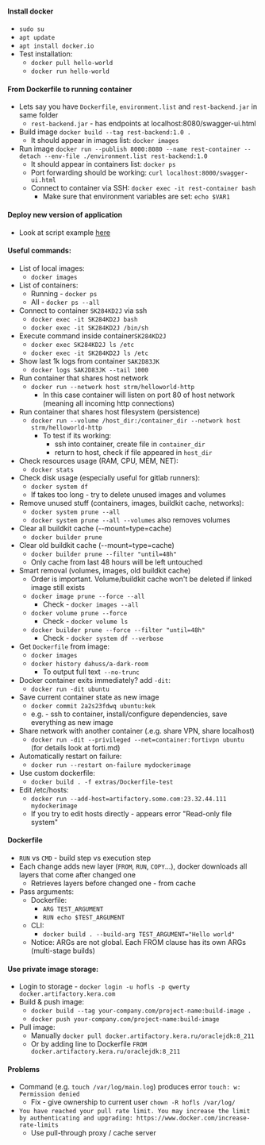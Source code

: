 #### Install docker
* `sudo su`
* `apt update`
* `apt install docker.io`
* Test installation:
    * `docker pull hello-world`
    * `docker run hello-world`
        
#### From Dockerfile to running container
* Lets say you have `Dockerfile`, `environment.list` and `rest-backend.jar` in same folder
    * `rest-backend.jar` - has endpoints at localhost:8080/swagger-ui.html
* Build image `docker build --tag rest-backend:1.0 .`
    * It should appear in images list: `docker images`
* Run image `docker run --publish 8000:8080 --name rest-container --detach --env-file ./environment.list rest-backend:1.0`
    * It should appear in containers list: `docker ps`
    * Port forwarding should be working: `curl localhost:8000/swagger-ui.html`
    * Connect to container via SSH: `docker exec -it rest-container bash`
        * Make sure that environment variables are set: `echo $VAR1`
        
#### Deploy new version of application
* Look at script example [here](java-rest-backend/extras/update-backend.sh)
    
#### Useful commands:
* List of local images:
    * `docker images`
* List of containers:
    * Running - `docker ps`
    * All - `docker ps --all`
* Connect to container `SK284KD2J` via ssh
    * `docker exec -it SK284KD2J bash`
    * `docker exec -it SK284KD2J /bin/sh`
* Execute command inside container`SK284KD2J`
    * `docker exec SK284KD2J ls /etc`
    * `docker exec -it SK284KD2J ls /etc`
* Show last 1k logs from container `SAK2D83JK`
    * `docker logs SAK2D83JK --tail 1000`
* Run container that shares host network
    * `docker run --network host strm/helloworld-http`
        * In this case container will listen on port 80 of host network (meaning all incoming http connections)
* Run container that shares host filesystem (persistence)
    * `docker run --volume /host_dir:/container_dir --network host strm/helloworld-http`
        * To test if its working:
            * ssh into container, create file in `container_dir`
            * return to host, check if file appeared in `host_dir`
* Check resources usage (RAM, CPU, MEM, NET):
    * `docker stats`
* Check disk usage (especially useful for gitlab runners):
    * `docker system df`
    * If takes too long - try to delete unused images and volumes 
* Remove unused stuff (containers, images, buildkit cache, networks):
    * `docker system prune --all`
    * `docker system prune --all --volumes` also removes volumes
* Clear all buildkit cache (--mount=type=cache)
    * `docker builder prune`
* Clear old buildkit cache (--mount=type=cache)
    * `docker builder prune --filter "until=48h"`
    * Only cache from last 48 hours will be left untouched
* Smart removal (volumes, images, old buildkit cache)
    * Order is important. Volume/buildkit cache won't be deleted if linked image still exists
    * `docker image prune --force --all`
        * Check - `docker images --all`
    * `docker volume prune --force`
        * Check - `docker volume ls`
    * `docker builder prune --force --filter "until=48h"`
        * Check - `docker system df --verbose`
* Get `Dockerfile` from image:
    * `docker images`
    * `docker history dahuss/a-dark-room`
        * To output full text` --no-trunc`
* Docker container exits immediately? add `-dit`:
    * `docker run -dit ubuntu`
* Save current container state as new image
    * `docker commit 2a2s23fdwq ubuntu:kek`
    * e.g. - ssh to container, install/configure dependencies, save everything as new image
* Share network with another container (.e.g. share VPN, share localhost)
    * `docker run -dit --privileged --net=container:fortivpn ubuntu` (for details look at forti.md)
* Automatically restart on failure:
    * `docker run --restart on-failure mydockerimage`
* Use custom dockerfile:
    * `docker build . -f extras/Dockerfile-test`
* Edit /etc/hosts:
    * `docker run --add-host=artifactory.some.com:23.32.44.111 mydockerimage`
    * If you try to edit hosts directly - appears error "Read-only file system"
        
#### Dockerfile
* `RUN` vs `CMD` - build step vs execution step
* Each change adds new layer (`FROM`, `RUN`, `COPY`...), docker downloads all layers that come after changed one
    * Retrieves layers before changed one - from cache 
* Pass arguments:
    * Dockerfile:
        * `ARG TEST_ARGUMENT`
        * `RUN echo $TEST_ARGUMENT`
    * CLI:
        * `docker build . --build-arg TEST_ARGUMENT="Hello world"`
    * Notice: ARGs are not global. Each FROM clause has its own ARGs (multi-stage builds)

#### Use private image storage:
* Login to storage - `docker login -u hofls -p qwerty docker.artifactory.kera.com`
* Build & push image:
    * `docker build --tag your-company.com/project-name:build-image .`
    * `docker push your-company.com/project-name:build-image`
* Pull image:
    * Manually `docker pull docker.artifactory.kera.ru/oraclejdk:8_211`
    * Or by adding line to Dockerfile `FROM docker.artifactory.kera.ru/oraclejdk:8_211`

#### Problems
* Command (e.g. `touch /var/log/main.log`) produces error `touch: w: Permission denied`
    * Fix - give ownership to current user `chown -R hofls /var/log/`
* `You have reached your pull rate limit. You may increase the limit by authenticating and upgrading: https://www.docker.com/increase-rate-limits`
    * Use pull-through proxy / cache server